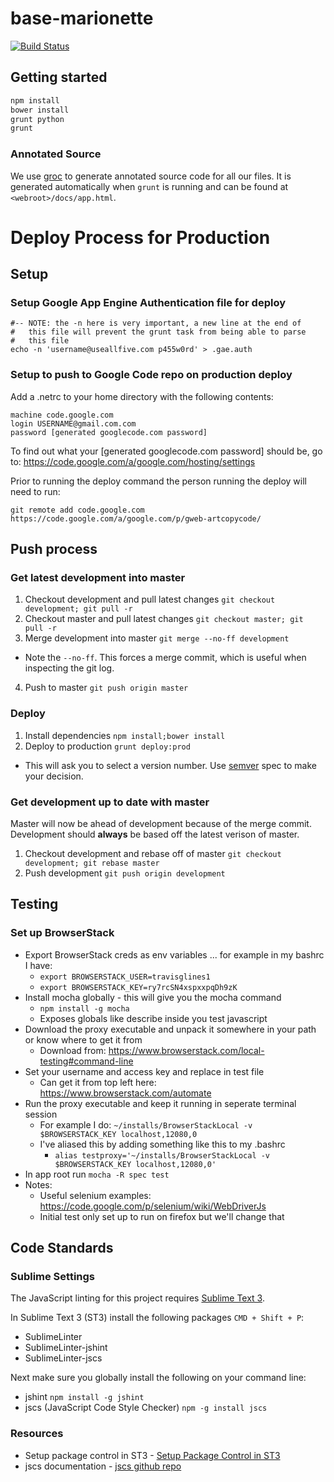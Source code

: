 base-marionette
===============
[![Build Status](https://magnum.travis-ci.com/UseAllFive/base-marionette.svg?token=dfaxEQcQwzEeozJHADsN&branch=master)](https://magnum.travis-ci.com/UseAllFive/base-marionette)

## Getting started
```BASH
npm install
bower install
grunt python
grunt
```

### Annotated Source
We use [groc](http://nevir.github.io/groc) to generate annotated source code for
all our files. It is generated automatically when `grunt` is running and can be found at
`<webroot>/docs/app.html`.

# Deploy Process for Production

## Setup
### Setup Google App Engine Authentication file for deploy
```
#-- NOTE: the -n here is very important, a new line at the end of
#   this file will prevent the grunt task from being able to parse
#   this file
echo -n 'username@useallfive.com p455w0rd' > .gae.auth
```

### Setup to push to Google Code repo on production deploy

Add a .netrc to your home directory with the following contents:
```
machine code.google.com
login USERNAME@gmail.com.com
password [generated googlecode.com password]
```

To find out what your [generated googlecode.com password] should be, go to: https://code.google.com/a/google.com/hosting/settings

Prior to running the deploy command the person running the deploy will need to run:

`git remote add code.google.com https://code.google.com/a/google.com/p/gweb-artcopycode/`

## Push process
### Get latest development into master
1. Checkout development and pull latest changes `git checkout development; git pull -r`
2. Checkout master and pull latest changes `git checkout master; git pull -r`
3. Merge development into master `git merge --no-ff development`
  * Note the `--no-ff`. This forces a merge commit, which is useful when inspecting the git log.
4. Push to master `git push origin master`

### Deploy
1. Install dependencies `npm install;bower install`
2. Deploy to production `grunt deploy:prod`
  * This will ask you to select a version number. Use [semver](http://semver.org/) spec to make your decision.

### Get development up to date with master
Master will now be ahead of development because of the merge commit. Development should **always** be based off the latest verison of master.

1. Checkout development and rebase off of master `git checkout development; git rebase master`
2. Push development `git push origin development`

## Testing
### Set up BrowserStack
- Export BrowserStack creds as env variables ... for example in my bashrc I have:
    * ```export BROWSERSTACK_USER=travisglines1```
    * ```export BROWSERSTACK_KEY=ry7rcSN4xspxxpqDh9zK```
- Install mocha globally - this will give you the mocha command
    * ```npm install -g mocha```
    * Exposes globals like describe inside you test javascript 
- Download the proxy executable and unpack it somewhere in your path or know where to get it from
    * Download from: https://www.browserstack.com/local-testing#command-line
- Set your username and access key and replace in test file
    * Can get it from top left here: https://www.browserstack.com/automate
- Run the proxy executable and keep it running in seperate terminal session
    * For example I do: ```~/installs/BrowserStackLocal -v $BROWSERSTACK_KEY localhost,12080,0```
    * I've aliased this by adding something like this to my .bashrc
        * ```alias testproxy='~/installs/BrowserStackLocal -v $BROWSERSTACK_KEY localhost,12080,0'```
- In app root run ```mocha -R spec test```
- Notes:
    * Useful selenium examples: https://code.google.com/p/selenium/wiki/WebDriverJs
    * Initial test only set up to run on firefox but we'll change that

## Code Standards
### Sublime Settings
The JavaScript linting for this project requires [Sublime Text 3](http://www.sublimetext.com/3).

In Sublime Text 3 (ST3) install the following packages `CMD + Shift + P`:
- SublimeLinter
- SublimeLinter-jshint
- SublimeLinter-jscs

Next make sure you globally install the following on your command line:
- jshint `npm install -g jshint`
- jscs (JavaScript Code Style Checker) `npm -g install jscs`

### Resources
- Setup package control in ST3 - [Setup Package Control in ST3](https://sublime.wbond.net/installation)
- jscs documentation -  [jscs github repo](https://github.com/mdevils/node-jscs)
